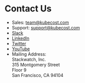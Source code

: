 # Contact Us

* Sales: team@kubecost.com
* Support: support@kubecost.com
* [Slack](https://join.slack.com/t/kubecost/shared_invite/zt-1dz4a0bb4-InvSsHr9SQsT_D5PBle2rw)
* [LinkedIn](https://www.linkedin.com/company/kubecost/)
* [Twitter](https://twitter.com/kubecost)
* [YouTube](https://www.youtube.com/channel/UChIoMpeXm85T-kPCW1p9_PA/featured)
* Mailing Address:  
Stackwatch, Inc.  
315 Montgomery Street  
Floor 9  
San Francisco, CA 94104
